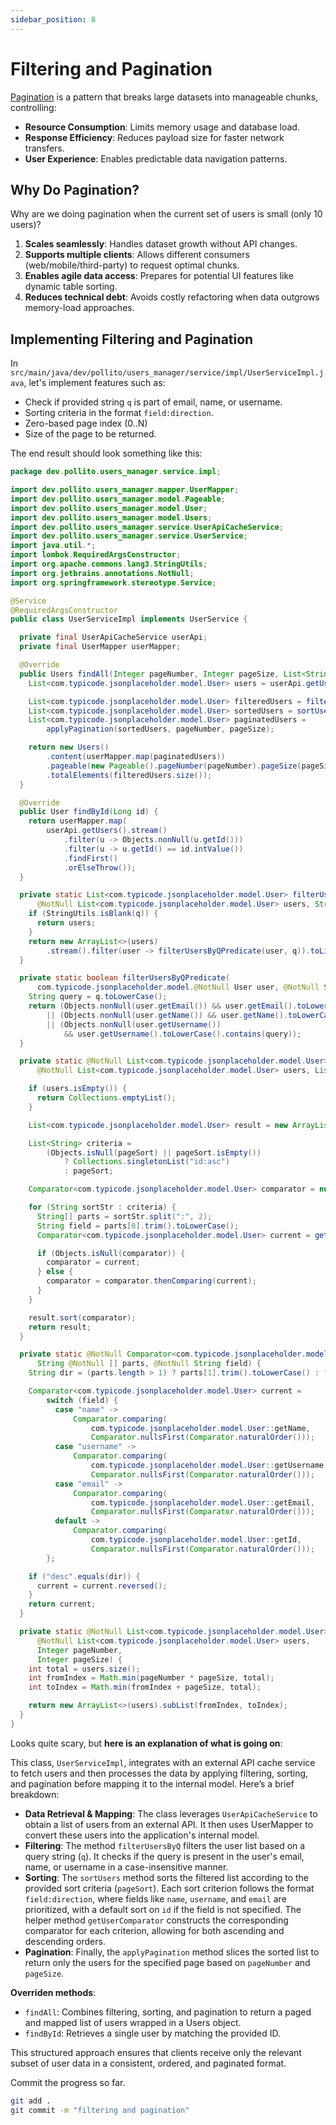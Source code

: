 ```yaml
---
sidebar_position: 8
---
```


# Filtering and Pagination

[Pagination](https://www.merge.dev/blog/rest-api-pagination) is a pattern that breaks large datasets into manageable chunks, controlling:

- **Resource Consumption**: Limits memory usage and database load.
- **Response Efficiency**: Reduces payload size for faster network transfers.
- **User Experience**: Enables predictable data navigation patterns.

## Why Do Pagination?

Why are we doing pagination when the current set of users is small (only 10 users)?

1. **Scales seamlessly**: Handles dataset growth without API changes.
2. **Supports multiple clients**: Allows different consumers (web/mobile/third-party) to request optimal chunks.
3. **Enables agile data access**: Prepares for potential UI features like dynamic table sorting.
4. **Reduces technical debt**: Avoids costly refactoring when data outgrows memory-load approaches.

## Implementing Filtering and Pagination

In `src/main/java/dev/pollito/users_manager/service/impl/UserServiceImpl.java`, let's implement features such as:

* Check if provided string `q` is part of email, name, or username.
* Sorting criteria in the format `field:direction`.
* Zero-based page index (0..N)
* Size of the page to be returned.

The end result should look something like this:

```java
package dev.pollito.users_manager.service.impl;

import dev.pollito.users_manager.mapper.UserMapper;
import dev.pollito.users_manager.model.Pageable;
import dev.pollito.users_manager.model.User;
import dev.pollito.users_manager.model.Users;
import dev.pollito.users_manager.service.UserApiCacheService;
import dev.pollito.users_manager.service.UserService;
import java.util.*;
import lombok.RequiredArgsConstructor;
import org.apache.commons.lang3.StringUtils;
import org.jetbrains.annotations.NotNull;
import org.springframework.stereotype.Service;

@Service
@RequiredArgsConstructor
public class UserServiceImpl implements UserService {

  private final UserApiCacheService userApi;
  private final UserMapper userMapper;

  @Override
  public Users findAll(Integer pageNumber, Integer pageSize, List<String> pageSort, String q) {
    List<com.typicode.jsonplaceholder.model.User> users = userApi.getUsers();

    List<com.typicode.jsonplaceholder.model.User> filteredUsers = filterUsersByQ(users, q);
    List<com.typicode.jsonplaceholder.model.User> sortedUsers = sortUsers(filteredUsers, pageSort);
    List<com.typicode.jsonplaceholder.model.User> paginatedUsers =
        applyPagination(sortedUsers, pageNumber, pageSize);

    return new Users()
        .content(userMapper.map(paginatedUsers))
        .pageable(new Pageable().pageNumber(pageNumber).pageSize(pageSize))
        .totalElements(filteredUsers.size());
  }

  @Override
  public User findById(Long id) {
    return userMapper.map(
        userApi.getUsers().stream()
            .filter(u -> Objects.nonNull(u.getId()))
            .filter(u -> u.getId() == id.intValue())
            .findFirst()
            .orElseThrow());
  }

  private static List<com.typicode.jsonplaceholder.model.User> filterUsersByQ(
      @NotNull List<com.typicode.jsonplaceholder.model.User> users, String q) {
    if (StringUtils.isBlank(q)) {
      return users;
    }
    return new ArrayList<>(users)
        .stream().filter(user -> filterUsersByQPredicate(user, q)).toList();
  }

  private static boolean filterUsersByQPredicate(
      com.typicode.jsonplaceholder.model.@NotNull User user, @NotNull String q) {
    String query = q.toLowerCase();
    return (Objects.nonNull(user.getEmail()) && user.getEmail().toLowerCase().contains(query))
        || (Objects.nonNull(user.getName()) && user.getName().toLowerCase().contains(query))
        || (Objects.nonNull(user.getUsername())
            && user.getUsername().toLowerCase().contains(query));
  }

  private static @NotNull List<com.typicode.jsonplaceholder.model.User> sortUsers(
      @NotNull List<com.typicode.jsonplaceholder.model.User> users, List<String> pageSort) {

    if (users.isEmpty()) {
      return Collections.emptyList();
    }

    List<com.typicode.jsonplaceholder.model.User> result = new ArrayList<>(users);

    List<String> criteria =
        (Objects.isNull(pageSort) || pageSort.isEmpty())
            ? Collections.singletonList("id:asc")
            : pageSort;

    Comparator<com.typicode.jsonplaceholder.model.User> comparator = null;

    for (String sortStr : criteria) {
      String[] parts = sortStr.split(":", 2);
      String field = parts[0].trim().toLowerCase();
      Comparator<com.typicode.jsonplaceholder.model.User> current = getUserComparator(parts, field);

      if (Objects.isNull(comparator)) {
        comparator = current;
      } else {
        comparator = comparator.thenComparing(current);
      }
    }

    result.sort(comparator);
    return result;
  }

  private static @NotNull Comparator<com.typicode.jsonplaceholder.model.User> getUserComparator(
      String @NotNull [] parts, @NotNull String field) {
    String dir = (parts.length > 1) ? parts[1].trim().toLowerCase() : "asc";

    Comparator<com.typicode.jsonplaceholder.model.User> current =
        switch (field) {
          case "name" ->
              Comparator.comparing(
                  com.typicode.jsonplaceholder.model.User::getName,
                  Comparator.nullsFirst(Comparator.naturalOrder()));
          case "username" ->
              Comparator.comparing(
                  com.typicode.jsonplaceholder.model.User::getUsername,
                  Comparator.nullsFirst(Comparator.naturalOrder()));
          case "email" ->
              Comparator.comparing(
                  com.typicode.jsonplaceholder.model.User::getEmail,
                  Comparator.nullsFirst(Comparator.naturalOrder()));
          default ->
              Comparator.comparing(
                  com.typicode.jsonplaceholder.model.User::getId,
                  Comparator.nullsFirst(Comparator.naturalOrder()));
        };

    if ("desc".equals(dir)) {
      current = current.reversed();
    }
    return current;
  }

  private static @NotNull List<com.typicode.jsonplaceholder.model.User> applyPagination(
      @NotNull List<com.typicode.jsonplaceholder.model.User> users,
      Integer pageNumber,
      Integer pageSize) {
    int total = users.size();
    int fromIndex = Math.min(pageNumber * pageSize, total);
    int toIndex = Math.min(fromIndex + pageSize, total);

    return new ArrayList<>(users).subList(fromIndex, toIndex);
  }
}
```

Looks quite scary, but **here is an explanation of what is going on**:

This class, `UserServiceImpl`, integrates with an external API cache service to fetch users and then processes the data by applying filtering, sorting, and pagination before mapping it to the internal model. Here’s a brief breakdown:

* **Data Retrieval & Mapping**: The class leverages `UserApiCacheService` to obtain a list of users from an external API. It then uses UserMapper to convert these users into the application's internal model.
* **Filtering**: The method `filterUsersByQ` filters the user list based on a query string (`q`). It checks if the query is present in the user's email, name, or username in a case-insensitive manner.
* **Sorting**: The `sortUsers` method sorts the filtered list according to the provided sort criteria (`pageSort`). Each sort criterion follows the format `field:direction`, where fields like `name`, `username`, and `email` are prioritized, with a default sort on `id` if the field is not specified. The helper method `getUserComparator` constructs the corresponding comparator for each criterion, allowing for both ascending and descending orders.
* **Pagination**: Finally, the `applyPagination` method slices the sorted list to return only the users for the specified page based on `pageNumber` and `pageSize`.

**Overriden methods**:

* `findAll`: Combines filtering, sorting, and pagination to return a paged and mapped list of users wrapped in a Users object.
* `findById`: Retrieves a single user by matching the provided ID.

This structured approach ensures that clients receive only the relevant subset of user data in a consistent, ordered, and paginated format.

Commit the progress so far.

```bash
git add .
git commit -m "filtering and pagination"
```